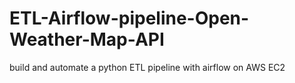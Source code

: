 # ETL-Airflow-pipeline-Open-Weather-Map-API
build and automate a python ETL pipeline with airflow on AWS EC2
